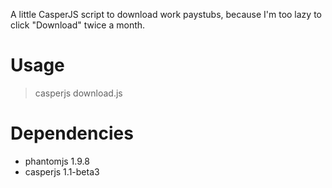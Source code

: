 A little CasperJS script to download work paystubs, because I'm too lazy to click "Download" twice a month.

# Usage #
> casperjs download.js

# Dependencies #
* phantomjs 1.9.8
* casperjs 1.1-beta3